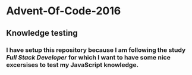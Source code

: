 # Advent-Of-Code-2016
## Knowledge testing
### I have setup this repository because I am following the study **_Full Stack Developer_** for which I want to have some nice excersises to test my JavaScript knowledge.
